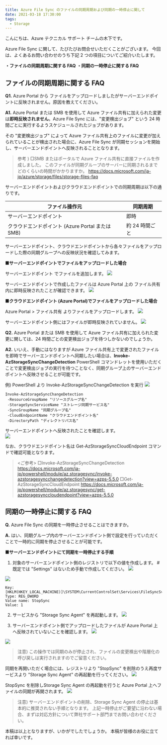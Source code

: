 ```yaml
---
title: Azure File Sync のファイルの同期周期および同期の一時停止に関して
date: 2021-03-18 17:30:00
tags:
  - Storage
---
```

こんにちは、Azure テクニカル サポート チームの木下です。

Azure File Sync に関して、たびたびお問合せいただくことがございます。
今回は、よくあるお問い合わせのうち下記 2 つの項目についてご紹介いたします。

**・ファイルの同期周期に関する FAQ**
**・同期の一時停止に関する FAQ**

<!-- more -->
## ファイルの同期周期に関する FAQ

**Q1.** 
Azure Portal から ファイルをアップロードしましたがサーバーエンドポイントに反映されません。原因を教えてください。

**A1.** 
Azure Portal または SMB を使用して Azure ファイル共有に加えられた変更は**即時反映されません**。Azure File Sync には、"変更検出ジョブ" という 24 時間ごとに実行するようスケジュールされたジョブがあります。

その "変更検出ジョブ" によって Azure ファイル共有上のファイルに変更が加えられていることが検出された場合に、Azure File Sync が同期セッションを開始し、サーバーエンドポイントへ反映されることとなります。

>参考 ) 
>□SMB またはポータルで Azure ファイル共有に直接ファイルを作成しました。
>このファイルが同期グループのサーバーに同期されるまでどのくらいの時間がかかりますか。
>https://docs.microsoft.com/ja-jp/azure/storage/files/storage-files-faq

サーバーエンドポイントおよびクラウドエンドポイントでの同期周期は以下の通りです。

| ファイル操作元   |     同期周期      | 
| --- | ----------- | 
| サーバーエンドポイント | 即時 |
| クラウドエンドポイント (Azure Portal または SMB) | 約 24 時間ごと |

サーバーエンドポイント、クラウドエンドポイントから各々ファイルをアップロードした際の同期グループへの反映状況を確認してみます。

**■サーバーエンドポイントでファイルをアップロードした場合**

サーバーエンドポイント でファイルを追加します。
![](storageFileSyncFAQ/Storage01.png)

サーバーエンドポイントで作成したファイルは Azure Portal 上の ファイル共有 内に即時反映されたことが確認できます。
![](storageFileSyncFAQ/Storage02.png)

**■クラウドエンドポイント (Azure Portal)でファイルをアップロードした場合**

Azure Portal > ファイル共有 よりファイルをアップロードします。
![](storageFileSyncFAQ/Storage03.png)

サーバーエンドポイント側にはファイルが即時反映されていません。
![](storageFileSyncFAQ/Storage04.png)

**Q2.** 
Azure Portal または SMB を使用して Azure ファイル共有に加えられた変更に関しては、24 時間ごとの変更検出ジョブを待つしかないのでしょうか。

**A2.**
いいえ、手動にはなりますが Azure ファイル共有上で変更されたファイルを即時でサーバーエンドポイントへ同期したい場合は、**Invoke-AzStorageSyncChangeDetection** PowerShell コマンドレットを使用いただくことで変更検出ジョブの実行を待つことなく、同期グループ上のサーバーエンドポイントへ反映させることが可能です。

例)
PowerShell より Invoke-AzStorageSyncChangeDetection を実行
![](storageFileSyncFAQ/Storage05.png)
```shell
Invoke-AzStorageSyncChangeDetection 
 -ResourceGroupName "リソースグループ名" 
 -StorageSyncServiceName "ストレージ同期サービス名" 
 -SyncGroupName "同期グループ名" 
 -CloudEndpointName "クラウドエンドポイント名" 
 -DirectoryPath "ディレクトリパス名"
```
サーバーエンドポイントへ反映されたことを確認します。  
![](storageFileSyncFAQ/Storage06.png)

なお、クラウドエンドポイント名は Get-AzStorageSyncCloudEndpoint コマンドで確認可能となります。  

><ご参考>
>□Invoke-AzStorageSyncChangeDetection
>https://docs.microsoft.com/ja-jp/powershell/module/az.storagesync/invoke-azstoragesyncchangedetection?view=azps-5.5.0
>□Get-AzStorageSyncCloudEndpoint
>https://docs.microsoft.com/ja-jp/powershell/module/az.storagesync/get-azstoragesynccloudendpoint?view=azps-5.5.0

## 同期の一時停止に関する FAQ

**Q.** 
Azure File Sync の同期を一時停止させることはできますか。

**A.** 
はい、同期グループ内のサーバーエンドポイント側で設定を行っていただくことで一時的に同期を停止させることが可能です。

**■サーバーエンドポイントにて同期を一時停止する手順**
1. 対象のサーバーエンドポイント側のレジストリで以下の値を作成します。
#既定では "Settings" はないため手動で作成してください。
![](storageFileSyncFAQ/Storage07.png)

![](storageFileSyncFAQ/Storage08.png)

```shell
Key: [HKLM(HKEY_LOCAL_MACHINE)]\SYSTEM\CurrentControlSet\Services\FileSyncSvc\Settings
Type: REG_DWORD
Value name: StopSync
Value: 1
```

2. サービスから "Storage Sync Agent" を再起動します。
![](storageFileSyncFAQ/Storage09.png)

3. サーバーエンドポイント側でアップロードしたファイルが Azure Portal 上へ反映されていないことを確認します。
![](storageFileSyncFAQ/Storage10.png)

![](storageFileSyncFAQ/Storage11.png)
>注意)
>この操作では同期のみが停止され、ファイルの変更検出や階層化の呼び戻しは実行されますのでご留意ください。

同期を再開いただく場合には、レジストリより "StopSync" を削除のうえ再度サービスより "Storage Sync Agent" の再起動を行ってください。
![](storageFileSyncFAQ/Storage12.png)

StopSync を削除しStorage Sync Agent の再起動を行うと Azure Portal 上へファイルの同期が再開されます。
![](storageFileSyncFAQ/Storage13.png)

>注意)
>サーバーエンドポイントの削除、Storage Sync Agent の停止は基本的に推奨されない手順となります。
>上記一時停止がご要望に沿わない場合、まずは対応方針について弊社サポート部門までお問い合わせください。

本稿は以上となりますが、いかがでしたでしょうか。 本稿が皆様のお役に立てれば幸いです。






